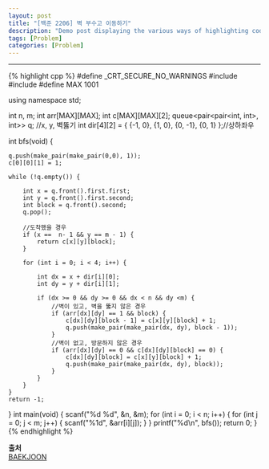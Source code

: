 ```yaml
---
layout: post
title: "[백준 2206] 벽 부수고 이동하기"
description: "Demo post displaying the various ways of highlighting code in Markdown."
tags: [Problem]
categories: [Problem]
---
```

------------------------------------------------------------------------------------------------------------
{% highlight cpp %}
#define _CRT_SECURE_NO_WARNINGS
#include <iostream>
#include <queue>
#define MAX 1001

using namespace std;

int n, m;
int arr[MAX][MAX];
int c[MAX][MAX][2];
queue<pair<pair<int, int>, int>> q; //x, y, 벽뚫기
int dir[4][2] = { {-1, 0}, {1, 0}, {0, -1}, {0, 1} };//상하좌우

int bfs(void) {

	q.push(make_pair(make_pair(0,0), 1));
	c[0][0][1] = 1;

	while (!q.empty()) {

		int x = q.front().first.first;
		int y = q.front().first.second;
		int block = q.front().second;
		q.pop();

		//도착했을 경우
		if (x ==  n- 1 && y == m - 1) {
			return c[x][y][block];
		}

		for (int i = 0; i < 4; i++) {

			int dx = x + dir[i][0];
			int dy = y + dir[i][1];

			if (dx >= 0 && dy >= 0 && dx < n && dy <m) {
				//벽이 있고, 벽을 뚫지 않은 경우
				if (arr[dx][dy] == 1 && block) {
					c[dx][dy][block - 1] = c[x][y][block] + 1;
					q.push(make_pair(make_pair(dx, dy), block - 1));
				}
				//벽이 없고, 방문하지 않은 경우
				if (arr[dx][dy] == 0 && c[dx][dy][block] == 0) {
					c[dx][dy][block] = c[x][y][block] + 1;
					q.push(make_pair(make_pair(dx, dy), block));
				}
			}
		}
	}
	return -1;
}
int main(void) 
{
	scanf("%d %d", &n, &m);
	for (int i = 0; i < n; i++) {
		for (int j = 0; j < m; j++) {
			scanf("%1d", &arr[i][j]);
		}
	}
	printf("%d\n", bfs());
	return 0;
}
{% endhighlight %}  

**출처**<br/>
[BAEKJOON](https://www.acmicpc.net/problem/2206)
